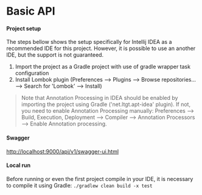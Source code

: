 # Basic API
#### Project setup

The steps bellow shows the setup specifically for Intellij IDEA as a recommended IDE for this project.
However, it is possible to use an another IDE, but the support is not guaranteed.

1. Import the project as a Gradle project with use of gradle wrapper task configuration
2. Install Lombok plugin (Preferences --> Plugins --> Browse repositories... --> Search for 'Lombok' --> Install) 

> Note that Annotation Processing in IDEA should be enabled by importing the project using Gradle ('net.ltgt.apt-idea' plugin). 
> If not, you need to enable Annotation Processing manually: Preferences --> Build, Execution, Deployment --> Compiler --> 
> Annotation Processors --> Enable Annotation processing.

#### Swagger
<http://localhost:9000/api/v1/swagger-ui.html>

#### Local run

Before running or even the first project compile in your IDE, it is necessary to compile it using Gradle: `./gradlew clean build -x test`
